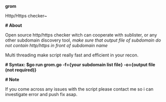 **grom**

Http/Https checker~

**# About**

Open source http/https checker witch can cooperate with sublister, or any other subdomain discovery tool,
*make sure that output file of subdomain do not contain http/https in front of subdomain name*

Multi threading make script really fast and efficient in your recon.

**# Syntax: $go run grom.go -f={your subdomain list file} -o={output file (not required)}**

**# Note**

If you come across any issues with the script please contact me so i can investigate error and push fix asap.
